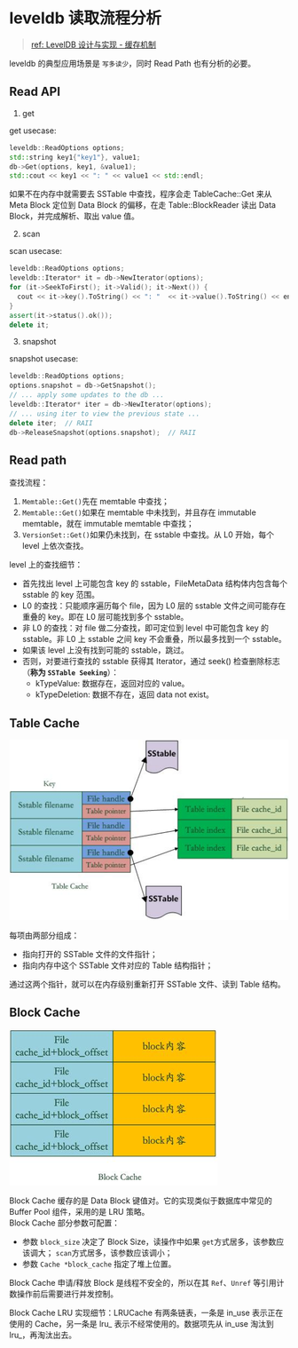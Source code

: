 # leveldb 读取流程分析

> [ref: LevelDB 设计与实现 - 缓存机制](https://zhuanlan.zhihu.com/p/51573464)

leveldb 的典型应用场景是 `写多读少`，同时 Read Path 也有分析的必要。

## Read API

1. get

get usecase:

```cpp
leveldb::ReadOptions options;
std::string key1{"key1"}, value1;
db->Get(options, key1, &value1);
std::cout << key1 << ": " << value1 << std::endl;
```

如果不在内存中就需要去 SSTable 中查找，程序会走 TableCache::Get 来从 Meta Block 定位到 Data Block 的偏移，在走 Table::BlockReader 读出 Data Block，并完成解析、取出 value 值。

2. scan

scan usecase:

```cpp
leveldb::ReadOptions options;
leveldb::Iterator* it = db->NewIterator(options);
for (it->SeekToFirst(); it->Valid(); it->Next()) {
  cout << it->key().ToString() << ": "  << it->value().ToString() << endl;
}
assert(it->status().ok());
delete it;
```

3. snapshot

snapshot usecase:

```cpp
leveldb::ReadOptions options;
options.snapshot = db->GetSnapshot();
// ... apply some updates to the db ...
leveldb::Iterator* iter = db->NewIterator(options);
// ... using iter to view the previous state ...
delete iter;  // RAII
db->ReleaseSnapshot(options.snapshot);  // RAII
```

## Read path

查找流程：

1. `Memtable::Get()`先在 memtable 中查找；
2. `Memtable::Get()`如果在 memtable 中未找到，并且存在 immutable memtable，就在 immutable memtable 中查找；
3. `VersionSet::Get()`如果仍未找到，在 sstable 中查找。从 L0 开始，每个 level 上依次查找。

level 上的查找细节：

- 首先找出 level 上可能包含 key 的 sstable，FileMetaData 结构体内包含每个 sstable 的 key 范围。
- L0 的查找：只能顺序遍历每个 file，因为 L0 层的 sstable 文件之间可能存在重叠的 key。即在 L0 层可能找到多个 sstable。
- 非 L0 的查找：对 file 做二分查找，即可定位到 level 中可能包含 key 的 sstable。非 L0 上 sstable 之间 key 不会重叠，所以最多找到一个 sstable。
- 如果该 level 上没有找到可能的 sstable，跳过。
- 否则，对要进行查找的 sstable 获得其 Iterator，通过 seek() 检查删除标志（**称为 `SSTable Seeking`**）：
    - kTypeValue: 数据存在，返回对应的 value。
    - kTypeDeletion: 数据不存在，返回 data not exist。

## Table Cache

![](./images/table_cache.png)

每项由两部分组成：

- 指向打开的 SSTable 文件的文件指针；
- 指向内存中这个 SSTable 文件对应的 Table 结构指针；

通过这两个指针，就可以在内存级别重新打开 SSTable 文件、读到 Table 结构。

## Block Cache

![](./images/block_cache.png)

Block Cache 缓存的是 Data Block 键值对。它的实现类似于数据库中常见的 Buffer Pool 组件，采用的是 LRU 策略。   
Block Cache 部分参数可配置：

- 参数 `block_size` 决定了 Block Size，读操作中如果 `get`方式居多，该参数应该调大； `scan`方式居多，该参数应该调小；
- 参数 `Cache *block_cache` 指定了堆上位置。

Block Cache 申请/释放 Block 是线程不安全的，所以在其 `Ref`、`Unref` 等引用计数操作前后需要进行并发控制。

Block Cache LRU 实现细节：LRUCache 有两条链表，一条是 in_use 表示正在使用的 Cache，另一条是 lru_ 表示不经常使用的。数据项先从 in_use 淘汰到 lru_，再淘汰出去。